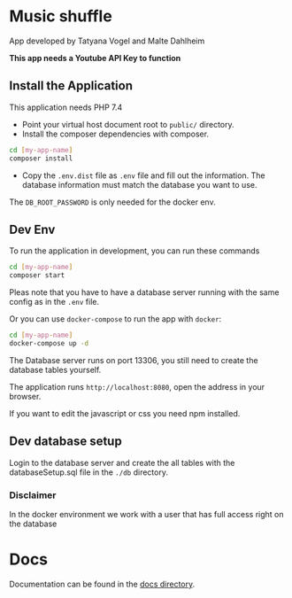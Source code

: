 # Music shuffle

App developed by Tatyana Vogel and Malte Dahlheim

**This app needs a Youtube API Key to function**

## Install the Application

This application needs PHP 7.4

* Point your virtual host document root to `public/` directory.
* Install the composer dependencies with composer.

```bash
cd [my-app-name]
composer install
```

* Copy the `.env.dist` file as `.env` file and fill out the information. The database information must match the database you want to use.

The `DB_ROOT_PASSWORD` is only needed for the docker env.

## Dev Env

To run the application in development, you can run these commands

```bash
cd [my-app-name]
composer start
```

Pleas note that you have to have a database server running with the same
config as in the `.env` file.

Or you can use `docker-compose` to run the app with `docker`:

```bash
cd [my-app-name]
docker-compose up -d
```

The Database server runs on port 13306, you still need to create the database
tables yourself.

The application runs `http://localhost:8080`, open the address in your browser.

If you want to edit the javascript or css you need npm installed.

## Dev database setup

Login to the database server and create the all tables with the databaseSetup.sql
file in the `./db` directory.

### Disclaimer

In the docker environment we work with a user that has full access right on
the database

# Docs
Documentation can be found in the [docs directory](docs/index.md).

